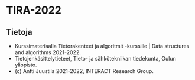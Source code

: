 # TIRA-2022

## Tietoja

* Kurssimateriaalia Tietorakenteet ja algoritmit -kurssille | Data structures and algorithms 2021-2022.
* Tietojenkäsittelytieteet, Tieto- ja sähkötekniikan tiedekunta, Oulun yliopisto.
* (c) Antti Juustila 2021-2022, INTERACT Research Group.
